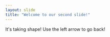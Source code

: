 ```yaml
---
layout: slide
title: "Welcome to our second slide!"
---
```

It's taking shape!
Use the left arrow to go back!
